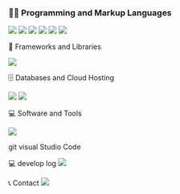 


###  👨‍💻 Programming and Markup Languages


<img src="https://img.shields.io/badge/php-007396?style=for-the-badge&logo=php&logoColor=white"> 
<img src="https://img.shields.io/badge/react-61DAFB?style=for-the-badge&logo=react&logoColor=white"> 
<img src="https://img.shields.io/badge/Java-007396?style=for-the-badge&logo=Java&logoColor=white"> 

<img src="https://img.shields.io/badge/html5-E34F26?style=flat-square&logo=html5&logoColor=white"> 
<img src="https://img.shields.io/badge/css-1572B6?style=flat-square&logo=css3&logoColor=white"> 
<img src="https://img.shields.io/badge/javascript-F7DF1E?style=flat-square&logo=javascript&logoColor=black"> 



🧰 Frameworks and Libraries

<img src="https://img.shields.io/badge/bootstrap-7952B3?style=flat-square&logo=bootstrap&logoColor=white">


🗄️ Databases and Cloud Hosting

<img src="https://img.shields.io/badge/mysql-4479A1?style=for-the-badge&logo=mysql&logoColor=white">  
<img src="https://img.shields.io/badge/javascript-F7DF1E?style=flat-square&logo=javascript&logoColor=black"> 


💻 Software and Tools

<img src="https://img.shields.io/badge/Andoid Studio-3DDC84?style=flat-square&logo=android studio&logoColor=white">

git visual Studio Code

💻 develop log
<a href="https://velog.io/@bi-sz">
<img src="https://img.shields.io/badge/Velog-20c997?style=for-the-badge&logo=velog&logoColor=white"> 
</a>


📞 Contact 
<a href="mailto:kwonbe99@gmail.com">
<img src="https://img.shields.io/badge/Gmail-EA4335?style=for-the-badge&logo=Gmail&logoColor=white"> 
</a>

